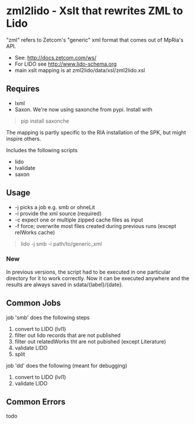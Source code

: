 # zml2lido - Xslt that rewrites ZML to Lido

"zml" refers to Zetcom's "generic" xml format that comes out of MpRia's API.
* See: http://docs.zetcom.com/ws/ 
* For LIDO see http://www.lido-schema.org
* main xslt mapping is at zml2lido/data/xsl/zml2lido.xsl

## Requires
* lxml
* Saxon. We're now using saxonche from pypi. Install with
> pip install saxonche

The mapping is partly specific to the RIA installation of the SPK, but might 
inspire others.

Includes the following scripts
* lido
* lvalidate
* saxon

## Usage
* -j picks a job e.g. smb or ohneLit 
* -i provide the xml source (required)
* -c expect one or multiple zipped cache files as input
* -f force; overwrite most files created during previous runs (except relWorks cache)
> lido -j smb -i path/to/generic_xml 

### New
In previous versions, the script had to be executed in one particular directory for it to
work correctly. Now it can be executed anywhere and the results are always saved in 
sdata/{label}/{date}.

## Common Jobs
job 'smb' does the following steps
1. convert to LIDO (lvl1)
2. filter out lido records that are not published
3. filter out relatedWorks tht are not pubished (except Literature)
4. validate LIDO
5. split

job 'dd' does the following (meant for debugging)
1. convert to LIDO (lvl1)
2. validate LIDO

## Common Errors
todo